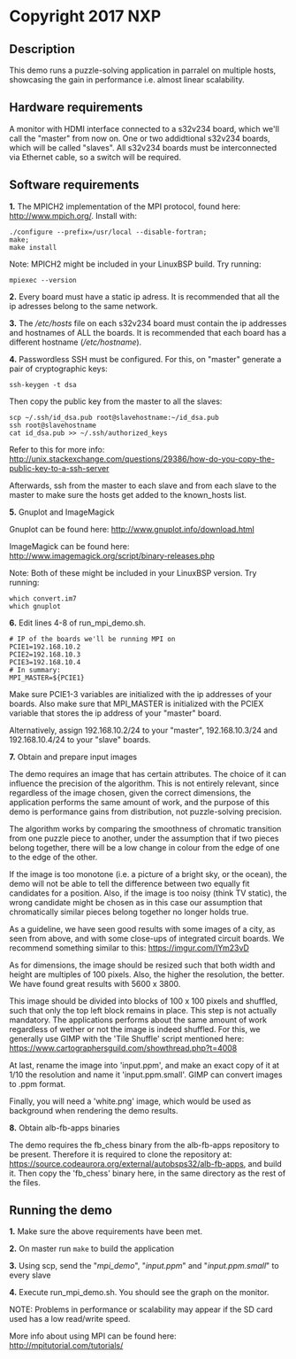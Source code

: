 # Copyright 2017 NXP

## Description
This demo runs a puzzle-solving application in parralel on multiple hosts, showcasing the gain
in performance i.e. almost linear scalability.

## Hardware requirements
A monitor with HDMI interface connected to a s32v234 board, which we'll call the "master" from now on.
One or two addidtional s32v234 boards, which will be called "slaves". All s32v234 boards must be interconnected 
via Ethernet cable, so a switch will be required.

## Software requirements
**1.** The MPICH2 implementation of the MPI protocol, found here: http://www.mpich.org/. Install with: 
    
    ./configure --prefix=/usr/local --disable-fortran; 
    make; 
    make install

Note: MPICH2 might be included in your LinuxBSP build. Try running: 

    mpiexec --version

**2.** Every board must have a static ip adress. It is recommended that all the ip adresses belong to the
same network.

**3.** The */etc/hosts* file on each s32v234 board must contain the ip addresses and hostnames of ALL the boards.
It is recommended that each board has a different hostname (*/etc/hostname*).

**4.** Passwordless SSH must be configured. For this, on "master" generate a pair of cryptographic keys:

    ssh-keygen -t dsa 

Then copy the public key from the master to all the slaves:

    scp ~/.ssh/id_dsa.pub root@slavehostname:~/id_dsa.pub
    ssh root@slavehostname
    cat id_dsa.pub >> ~/.ssh/authorized_keys

Refer to this for more info: http://unix.stackexchange.com/questions/29386/how-do-you-copy-the-public-key-to-a-ssh-server

Afterwards, ssh from the master to each slave and from each slave to the master to make sure the hosts
get added to the known_hosts list.

**5.** Gnuplot and ImageMagick

Gnuplot can be found here: http://www.gnuplot.info/download.html

ImageMagick can be found here: http://www.imagemagick.org/script/binary-releases.php

Note: Both of these might be included in your LinuxBSP version. Try running: 

    which convert.im7
    which gnuplot

**6.** Edit lines 4-8 of run_mpi_demo.sh. 

    # IP of the boards we'll be running MPI on
    PCIE1=192.168.10.2
    PCIE2=192.168.10.3
    PCIE3=192.168.10.4
    # In summary:
    MPI_MASTER=${PCIE1}

Make sure PCIE1-3 variables are initialized with the ip addresses
of your boards. Also make sure that MPI_MASTER is initialized with the PCIEX variable that stores the ip
address of your "master" board.

Alternatively, assign 192.168.10.2/24 to your "master", 192.168.10.3/24 and 192.168.10.4/24 to
your "slave" boards.

**7.** Obtain and prepare input images

The demo requires an image that has certain attributes. The choice of it can
influence the precision of the algorithm. This is not entirely relevant, since
regardless of the image chosen, given the correct dimensions, the application
performs the same amount of work, and the purpose of this demo is performance
gains from distribution, not puzzle-solving precision.

The algorithm works by comparing the smoothness of chromatic transition from
one puzzle piece to another, under the assumption that if two pieces belong
together, there will be a low change in colour from the edge of one to the
edge of the other.

If the image is too monotone (i.e. a picture of a bright sky, or the ocean),
the demo will not be able to tell the difference between two equally fit
candidates for a position. Also, if the image is too noisy (think TV static),
the wrong candidate might be chosen as in this case our assumption that
chromatically similar pieces belong together no longer holds true.

As a guideline, we have seen good results with some images of a city, as seen
from above, and with some close-ups of integrated circuit boards. We recommend
something similar to this: https://imgur.com/IYm23vD

As for dimensions, the image should be resized such that both width and height
are multiples of 100 pixels. Also, the higher the resolution, the better. We
have found great results with 5600 x 3800.

This image should be divided into blocks of 100 x 100 pixels and shuffled, such
that only the top left block remains in place. This step is not actually
mandatory. The applications performs about the same amount of work regardless
of wether or not the image is indeed shuffled. For this, we generally use
GIMP with the 'Tile Shuffle' script mentioned here:
https://www.cartographersguild.com/showthread.php?t=4008

At last, rename the image into 'input.ppm', and make an exact copy of it at
1/10 the resolution and name it 'input.ppm.small'. GIMP can convert images
to .ppm format.

Finally, you will need a 'white.png' image, which would be used as background
when rendering the demo results.

**8.** Obtain alb-fb-apps binaries

The demo requires the fb_chess binary from the alb-fb-apps repository to
be present. Therefore it is required to clone the repository at:
https://source.codeaurora.org/external/autobsps32/alb-fb-apps, and build it.
Then copy the 'fb_chess' binary here, in the same directory as the rest of the
files.

## Running the demo

**1.** Make sure the above requirements have been met.

**2.** On master run `make` to build the application

**3.** Using scp, send the "*mpi_demo*", "*input.ppm*" and "*input.ppm.small*" to every slave

**4.** Execute run_mpi_demo.sh. You should see the graph on the monitor.

NOTE: Problems in performance or scalability may appear if the SD card used has a low read/write speed.

More info about using MPI can be found here: http://mpitutorial.com/tutorials/

